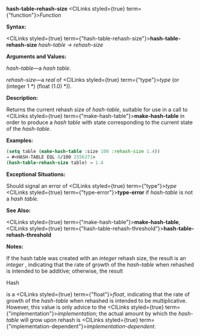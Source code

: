 **hash-table-rehash-size** <ClLinks styled={true} term={"function"}><i>Function</i></ClLinks> 



**Syntax:** 



<ClLinks styled={true} term={"hash-table-rehash-size"}><b>hash-table-rehash-size</b></ClLinks> *hash-table → rehash-size* 



**Arguments and Values:** 



*hash-table*—a *hash table*. 



*rehash-size*—a *real* of <ClLinks styled={true} term={"type"}><i>type</i></ClLinks> (or (integer 1 \*) (float (1.0) \*)). 



**Description:** 



Returns the current rehash size of *hash-table*, suitable for use in a call to <ClLinks styled={true} term={"make-hash-table"}><b>make-hash-table</b></ClLinks> in order to produce a *hash table* with state corresponding to the current state of the *hash-table*. 



**Examples:**
```lisp
(setq table (make-hash-table :size 100 :rehash-size 1.4)) 
→ #<HASH-TABLE EQL 0/100 2556371> 
(hash-table-rehash-size table) → 1.4 
```
**Exceptional Situations:** 



Should signal an error of <ClLinks styled={true} term={"type"}><i>type</i></ClLinks> <ClLinks styled={true} term={"type-error"}><b>type-error</b></ClLinks> if *hash-table* is not a *hash table*. 



**See Also:** 



<ClLinks styled={true} term={"make-hash-table"}><b>make-hash-table</b></ClLinks>, <ClLinks styled={true} term={"hash-table-rehash-threshold"}><b>hash-table-rehash-threshold</b></ClLinks> 



**Notes:** 



If the hash table was created with an *integer* rehash size, the result is an *integer* , indicating that the rate of growth of the *hash-table* when rehashed is intended to be additive; otherwise, the result 



Hash 



 



 



is a <ClLinks styled={true} term={"float"}><i>float</i></ClLinks>, indicating that the rate of growth of the *hash-table* when rehashed is intended to be multiplicative. However, this value is only advice to the <ClLinks styled={true} term={"implementation"}><i>implementation</i></ClLinks>; the actual amount by which the *hash-table* will grow upon rehash is <ClLinks styled={true} term={"implementation-dependent"}><i>implementation-dependent</i></ClLinks>. 



